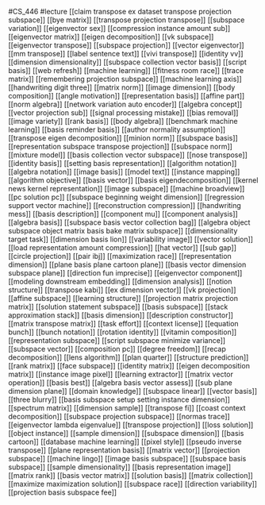 #CS_446
#lecture
[[claim transpose ex dataset transpose projection subspace]]
[[bye matrix]]
[[transpose projection transpose]]
[[subspace variation]]
[[eigenvector sex]]
[[compression instance amount sub]]
[[eigenvector matrix]]
[[eigen decomposition]]
[[vk subspace]]
[[eigenvector transpose]]
[[subspace projection]]
[[vector eigenvector]]
[[mm transpose]]
[[label sentence text]]
[[vivi transpose]]
[[identity vv]]
[[dimension dimensionality]]
[[subspace collection vector basis]]
[[script basis]]
[[web refresh]]
[[machine learning]]
[[fitness room race]]
[[trace matrix]]
[[remembering projection subspace]]
[[machine learning axis]]
[[handwriting digit three]]
[[matrix norm]]
[[image dimension]]
[[body composition]]
[[angle motivation]]
[[representation basis]]
[[affine part]]
[[norm algebra]]
[[network variation auto encoder]]
[[algebra concept]]
[[vector projection sub]]
[[signal processing mistake]]
[[bias removal]]
[[image variety]]
[[rank basis]]
[[body algebra]]
[[benchmark machine learning]]
[[basis reminder basis]]
[[author normality assumption]]
[[transpose eigen decomposition]]
[[minion norm]]
[[subspace basis]]
[[representation subspace transpose projection]]
[[subspace norm]]
[[mixture model]]
[[basis collection vector subspace]]
[[nose transpose]]
[[identity basis]]
[[setting basis representation]]
[[algorithm notation]]
[[algebra notation]]
[[image basis]]
[[model text]]
[[instance mapping]]
[[algorithm objective]]
[[basis vector]]
[[basis eigendecomposition]]
[[kernel news kernel representation]]
[[image subspace]]
[[machine broadview]]
[[pc solution pc]]
[[subspace beginning weight dimension]]
[[regression support vector machine]]
[[reconstruction compression]]
[[handwriting mess]]
[[basis description]]
[[component mu]]
[[component analysis]]
[[algebra basis]]
[[subspace basis vector collection bag]]
[[algebra object subspace object matrix basis bake matrix subspace]]
[[dimensionality target task]]
[[dimension basis lion]]
[[variability image]]
[[vector solution]]
[[load representation amount compression]]
[[hat vector]]
[[sub gap]]
[[circle projection]]
[[pair ibj]]
[[maximization race]]
[[representation dimension]]
[[plane basis plane cartoon plane]]
[[basis vector dimension subspace plane]]
[[direction fun imprecise]]
[[eigenvector component]]
[[modeling downstream embedding]]
[[dimension analysis]]
[[notion structure]]
[[transpose kabi]]
[[ex dimension vector]]
[[vk projection]]
[[affine subspace]]
[[learning structure]]
[[projection matrix projection matrix]]
[[solution statement subspace]]
[[basis subspace]]
[[stack approximation stack]]
[[basis dimension]]
[[description constructor]]
[[matrix transpose matrix]]
[[task effort]]
[[context license]]
[[equation bunch]]
[[bunch notation]]
[[rotation identity]]
[[vitamin composition]]
[[representation subspace]]
[[script subspace minimize variance]]
[[subspace vector]]
[[composition pc]]
[[degree freedom]]
[[recap decomposition]]
[[lens algorithm]]
[[plan quarter]]
[[structure prediction]]
[[rank matrix]]
[[face subspace]]
[[identity matrix]]
[[eigen decomposition matrix]]
[[instance image pixel]]
[[learning extractor]]
[[matrix vector operation]]
[[basis best]]
[[algebra basis vector assess]]
[[sub plane dimension plane]]
[[domain knowledge]]
[[subspace linear]]
[[vector basis]]
[[three blurry]]
[[basis subspace setup setting instance dimension]]
[[spectrum matrix]]
[[dimension sample]]
[[transpose fi]]
[[coast context decomposition]]
[[subspace projection subspace]]
[[normas trace]]
[[eigenvector lambda eigenvalue]]
[[transpose projection]]
[[loss solution]]
[[object instance]]
[[sample dimension]]
[[subspace dimension]]
[[basis cartoon]]
[[database machine learning]]
[[pixel style]]
[[pseudo inverse transpose]]
[[plane representation basis]]
[[matrix vector]]
[[projection subspace]]
[[machine lingo]]
[[image basis subspace]]
[[subspace basis subspace]]
[[sample dimensionality]]
[[basis representation image]]
[[matrix rank]]
[[basis vector matrix]]
[[solution basis]]
[[matrix collection]]
[[maximize maximization solution]]
[[subspace race]]
[[direction variability]]
[[projection basis subspace fee]]
